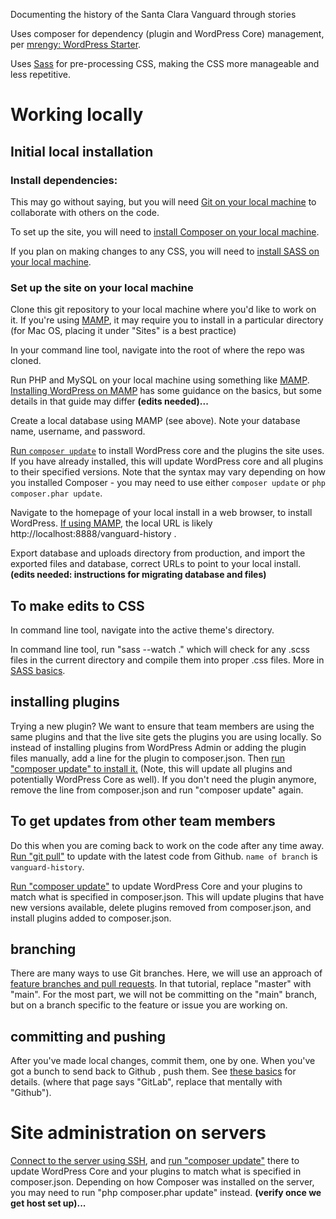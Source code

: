 Documenting the history of the Santa Clara Vanguard through stories

Uses composer for dependency (plugin and WordPress Core) management, per [mrengy: WordPress Starter](https://github.com/mrengy/wordpress-starter).

Uses [Sass](https://sass-lang.com) for pre-processing CSS, making the CSS more manageable and less repetitive.

# Working locally

## Initial local installation

### Install dependencies:

This may go without saying, but you will need [Git on your local machine](https://docs.gitlab.com/ee/gitlab-basics/start-using-git.html#install-git) to collaborate with others on the code.

To set up the site, you will need to [install Composer on your local machine](https://getcomposer.org/doc/00-intro.md).

If you plan on making changes to any CSS, you will need to [install SASS on your local machine](https://sass-lang.com/install).


### Set up the site on your local machine

Clone this git repository to your local machine where you'd like to work on it. If you're using [MAMP](https://www.mamp.info), it may require you to install in a particular directory (for Mac OS, placing it under "Sites" is a best practice)

In your command line tool, navigate into the root of where the repo was cloned.

Run PHP and MySQL on your local machine using something like [MAMP](https://www.mamp.info). [Installing WordPress on MAMP](https://dvdhunter.trainerup.co/installing-wordpress-on-mamp/) has some guidance on the basics, but some details in that guide may differ **(edits needed)...**

Create a local database using MAMP (see above). Note your database name, username, and password.

<a name="composer-update" href="https://getcomposer.org/doc/01-basic-usage.md#installing-dependencies">Run `composer update`</a> to install WordPress core and the plugins the site uses. If you have already installed, this will update WordPress core and all plugins to their specified versions. Note that the syntax may vary depending on how you installed Composer - you may need to use either `composer update` or `php composer.phar update`.

Navigate to the homepage of your local install in a web browser, to install WordPress. [If using MAMP](https://documentation.mamp.info/en/MAMP-Mac/First-Steps/), the local URL is likely http://localhost:8888/vanguard-history .

Export database and uploads directory from production, and import the exported files and database, correct URLs to point to your local install. **(edits needed: instructions for migrating database and files)**


## To make edits to CSS

In command line tool, navigate into the active theme's directory.

In command line tool, run "sass --watch ." which will check for any .scss files in the current directory and compile them into proper .css files. More in [SASS basics](https://sass-lang.com/guide#topic-1).

## installing plugins
Trying a new plugin? We want to ensure that team members are using the same plugins and that the live site gets the plugins you are using locally. So instead of installing plugins from WordPress Admin or adding the plugin files manually, add a line for the plugin to composer.json. Then <a href="#composer-update">run "composer update" to install it.</a> (Note, this will update all plugins and potentially WordPress Core as well). If you don't need the plugin anymore, remove the line from composer.json and run "composer update" again.

## To get updates from other team members

Do this when you are coming back to work on the code after any time away. [Run "git pull"](https://docs.gitlab.com/ee/gitlab-basics/start-using-git.html#download-the-latest-changes-in-the-project) to update with the latest code from Github. `name of branch` is `vanguard-history`.

<a href="#composer-update">Run "composer update"</a> to update WordPress Core and your plugins to match what is specified in composer.json. This will update plugins that have new versions available, delete plugins removed from composer.json, and install plugins added to composer.json.

## branching

There are many ways to use Git branches. Here, we will use an approach of <a href="https://gist.github.com/vlandham/3b2b79c40bc7353ae95a">feature branches and pull requests</a>. In that tutorial, replace "master" with "main". For the most part, we will not be committing on the "main" branch, but on a branch specific to the feature or issue you are working on.

## committing and pushing
After you've made local changes, commit them, one by one. When you've got a bunch to send back to Github , push them. See [these basics](https://docs.gitlab.com/ee/gitlab-basics/start-using-git.html#add-and-commit-local-changes) for details. (where that page says "GitLab", replace that mentally with "Github").


# Site administration on servers
[Connect to the server using SSH](https://wpengine.com/support/ssh-gateway/), and <a href="#composer-update">run "composer update"</a> there to update WordPress Core and your plugins to match what is specified in composer.json. Depending on how Composer was installed on the server, you may need to run "php composer.phar update" instead. **(verify once we get host set up)...**
